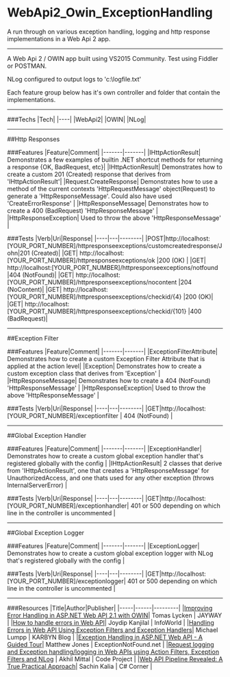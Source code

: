 # WebApi2_Owin_ExceptionHandling
A run through on various exception handling, logging and http response implementations in a Web Api 2 app.

---

A Web Api 2 / OWIN app built using VS2015 Community. Test using Fiddler or POSTMAN.

NLog configured to output logs to 'c:\logfile.txt'

Each feature group below has it's own controller and folder that contain the implementations.

---

###Techs
|Tech|
|----|
|WebApi2|
|OWIN|
|NLog|

---

##Http Responses

###Features
|Feature|Comment|
|-------|-------|
|IHttpActionResult| Demonstrates a few examples of builtin .NET shortcut methods for returning a response {OK, BadRequest, etc}|
|IHttpActionResult| Demonstrates how to create a custom 201 (Created) response that derives from 'IHttpActionResult'|
|Request.CreateResponse| Demonstrates how to use a method of the current contexts 'HttpRequestMessage' object(Request) to generate a 'HttpResponseMessage'. Could also have used 'CreateErrorResponse' |
|HttpResponseMessage| Demonstrates how to create a 400 (BadRequest) 'HttpResponseMessage' |
|HttpResponseException| Used to throw the above 'HttpResponseMessage' |


###Tests
|Verb|Uri|Response|
|----|---|--------|
|POST|http://localhost:[YOUR_PORT_NUMBER]/httpresponseexceptions/customcreatedresponse/John|201 (Created)|
|GET| http://localhost:[YOUR_PORT_NUMBER]/httpresponseexceptions/ok |200 (OK) |
|GET| http://localhost:[YOUR_PORT_NUMBER]/httpresponseexceptions/notfound |404 (NotFound)|
|GET| http://localhost:[YOUR_PORT_NUMBER]/httpresponseexceptions/nocontent |204 (NoContent)|
|GET| http://localhost:[YOUR_PORT_NUMBER]/httpresponseexceptions/checkid/{4} |200 (OK)|
|GET| http://localhost:[YOUR_PORT_NUMBER]/httpresponseexceptions/checkid/{101} |400 (BadRequest)|

---

##Exception Filter

###Features
|Feature|Comment|
|-------|-------|
|ExceptionFilterAttribute| Demonstrates how to create a custom Exception Filter Attribute that is applied at the action level|
|Exception| Demonstrates how to create a custom exception class that derives from 'Exception' |
|HttpResponseMessage| Demonstrates how to create a 404 (NotFound) 'HttpResponseMessage' |
|HttpResponseException| Used to throw the above 'HttpResponseMessage' |


###Tests
|Verb|Uri|Response|
|----|---|--------|
|GET|http://localhost:[YOUR_PORT_NUMBER]/exceptionfilter | 404 (NotFound) |

---

##Global Exception Handler

###Features
|Feature|Comment|
|-------|-------|
|ExceptionHandler| Demonstrates how to create a custom global exception handler that's registered globally with the config |
|IHttpActionResult| 2 classes that derive from 'IHttpActionResult', one that creates a 'HttpResponseMessage' for UnauthorizedAccess, and one thats used for any other exception (throws InternalServerError) |


###Tests
|Verb|Uri|Response|
|----|---|--------|
|GET|http://localhost:[YOUR_PORT_NUMBER]/exceptionhandler| 401 or 500 depending on which line in the controller is uncommented |

---

##Global Exception Logger

###Features
|Feature|Comment|
|-------|-------|
|ExceptionLogger| Demonstrates how to create a custom global exception logger with NLog that's registered globally with the config |


###Tests
|Verb|Uri|Response|
|----|---|--------|
|GET|http://localhost:[YOUR_PORT_NUMBER]/exceptionlogger| 401 or 500 depending on which line in the controller is uncommented |

---

###Resources
|Title|Author|Publisher|
|-----|------|---------|
|[Improving Error Handling in ASP.NET Web API 2.1 with OWIN](https://www.jayway.com/2016/01/08/improving-error-handling-asp-net-web-api-2-1-owin/)| Tomas Lycken | JAYWAY |
|[How to handle errors in Web API](http://www.infoworld.com/article/2994111/application-architecture/how-to-handle-errors-in-web-api.html)| Joydip Kanjilal | InfoWorld |
|[Handling Errors in Web API Using Exception Filters and Exception Handlers](http://blog.karbyn.com/articles/handling-errors-in-web-api-using-exception-filters-and-exception-handlers/)| Michael Lumpp | KARBYN Blog |
|[Exception Handling in ASP.NET Web API - A Guided Tour](https://www.exceptionnotfound.net/the-asp-net-web-api-exception-handling-pipeline-a-guided-tour/)| Matthew Jones | ExceptionNotFound.net |
|[Request logging and Exception handling/logging in Web APIs using Action Filters, Exception Filters and NLog](http://www.codeproject.com/Articles/1028416/RESTful-Day-sharp-Request-logging-and-Exception-ha) |  Akhil Mittal | Code Project |
|[Web API Pipeline Revealed: A True Practical Approach](http://www.c-sharpcorner.com/article/webapi-pipeline-revealed-a-true-practical-approach/)| Sachin Kalia | C# Corner |
